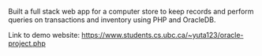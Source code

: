 Built a full stack web app for a computer store to keep records and perform queries on transactions and inventory
using PHP and OracleDB.

Link to demo website:
https://www.students.cs.ubc.ca/~yuta123/oracle-project.php
